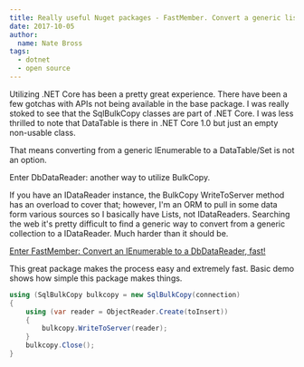 ```yaml
---
title: Really useful Nuget packages - FastMember. Convert a generic list to a DbDataReader on the quick. 
date: 2017-10-05
author: 
  name: Nate Bross
tags: 
  - dotnet
  - open source
---
```

Utilizing .NET Core has been a pretty great experience. There have been a few gotchas with APIs not being available in the base package. I was really stoked to see that the SqlBulkCopy classes are part of .NET Core. I was less thrilled to note that DataTable is there in .NET Core 1.0 but just an empty non-usable class. 

That means converting from a generic IEnumerable<T> to a DataTable/Set is not an option.

Enter DbDataReader: another way to utilize BulkCopy.

If you have an IDataReader instance, the BulkCopy WriteToServer method has an overload to cover that; however, I'm an ORM to pull in some data form various sources so I basically have List<T>s, not IDataReaders. Searching the web it's pretty difficult to find a generic way to convert from a generic collection to a IDataReader. Much harder than it should be.

[Enter FastMember: Convert an IEnumerable<T> to a DbDataReader, fast!](https://github.com/mgravell/fast-member/)

This great package makes the process easy and extremely fast. Basic demo shows how simple this package makes things. 

```csharp
using (SqlBulkCopy bulkcopy = new SqlBulkCopy(connection)
{
    using (var reader = ObjectReader.Create(toInsert))
    {
        bulkcopy.WriteToServer(reader);
    }
    bulkcopy.Close();
}
```